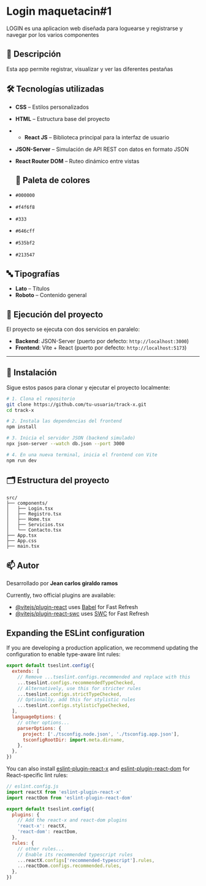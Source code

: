 # Login maquetacin#1

LOGIN es una aplicacion web diseñada para loguearse y registrarse y navegar por los varios componentes 


## 📌 Descripción

Esta app permite registrar, visualizar  y ver las diferentes pestañas 


## 🛠️ Tecnologías utilizadas
- **CSS** – Estilos personalizados  
- **HTML** – Estructura base del proyecto
- - **React JS** – Biblioteca principal para la interfaz de usuario  
- **JSON-Server** – Simulación de API REST con datos en formato JSON  
- **React Router DOM** – Ruteo dinámico entre vistas

  ## 🎨 Paleta de colores

- `#000000`  
- `#f4f6f8`  
- `#333`  
- `#646cff`  
- `#535bf2`
- `#213547`

## 🔤 Tipografías

- **Lato** – Títulos  
- **Roboto** – Contenido general


## 🚀 Ejecución del proyecto

El proyecto se ejecuta con dos servicios en paralelo:

- **Backend**: JSON-Server (puerto por defecto: `http://localhost:3000`)
- **Frontend**: Vite + React (puerto por defecto: `http://localhost:5173`)

---


## 💾 Instalación

Sigue estos pasos para clonar y ejecutar el proyecto localmente:

```bash
# 1. Clona el repositorio
git clone https://github.com/tu-usuario/track-x.git
cd track-x

# 2. Instala las dependencias del frontend
npm install

# 3. Inicia el servidor JSON (backend simulado)
npx json-server --watch db.json --port 3000

# 4. En una nueva terminal, inicia el frontend con Vite
npm run dev
```


## 🗂️ Estructura del proyecto

```
src/
├── components/
│   ├── Login.tsx
│   ├── Registro.tsx
│   ├── Home.tsx
│   ├── Servicios.tsx
│   └── Contacto.tsx
├── App.tsx         
├── App.css
├── main.tsx

```

## 📫 Autor
Desarrollado por **Jean carlos giraldo ramos**  

Currently, two official plugins are available:

- [@vitejs/plugin-react](https://github.com/vitejs/vite-plugin-react/blob/main/packages/plugin-react) uses [Babel](https://babeljs.io/) for Fast Refresh
- [@vitejs/plugin-react-swc](https://github.com/vitejs/vite-plugin-react/blob/main/packages/plugin-react-swc) uses [SWC](https://swc.rs/) for Fast Refresh

## Expanding the ESLint configuration

If you are developing a production application, we recommend updating the configuration to enable type-aware lint rules:

```js
export default tseslint.config({
  extends: [
    // Remove ...tseslint.configs.recommended and replace with this
    ...tseslint.configs.recommendedTypeChecked,
    // Alternatively, use this for stricter rules
    ...tseslint.configs.strictTypeChecked,
    // Optionally, add this for stylistic rules
    ...tseslint.configs.stylisticTypeChecked,
  ],
  languageOptions: {
    // other options...
    parserOptions: {
      project: ['./tsconfig.node.json', './tsconfig.app.json'],
      tsconfigRootDir: import.meta.dirname,
    },
  },
})
```

You can also install [eslint-plugin-react-x](https://github.com/Rel1cx/eslint-react/tree/main/packages/plugins/eslint-plugin-react-x) and [eslint-plugin-react-dom](https://github.com/Rel1cx/eslint-react/tree/main/packages/plugins/eslint-plugin-react-dom) for React-specific lint rules:

```js
// eslint.config.js
import reactX from 'eslint-plugin-react-x'
import reactDom from 'eslint-plugin-react-dom'

export default tseslint.config({
  plugins: {
    // Add the react-x and react-dom plugins
    'react-x': reactX,
    'react-dom': reactDom,
  },
  rules: {
    // other rules...
    // Enable its recommended typescript rules
    ...reactX.configs['recommended-typescript'].rules,
    ...reactDom.configs.recommended.rules,
  },
})
```
